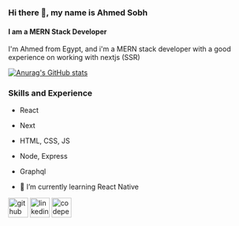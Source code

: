 ### Hi there 👋, my name is Ahmed Sobh
#### I am a MERN Stack Developer
I'm Ahmed from Egypt, and i'm a MERN stack developer with a good experience on working with nextjs (SSR)

[![Anurag's GitHub stats](https://github-readme-stats.vercel.app/api?username=sobh7771)](https://github.com/anuraghazra/github-readme-stats)

### Skills and Experience
- React
- Next
- HTML, CSS, JS
- Node, Express
- Graphql

- 🌱 I’m currently learning React Native 


[<img src='https://cdn.jsdelivr.net/npm/simple-icons@3.0.1/icons/github.svg' alt='github' height='40'>](https://github.com/sobh7771)  [<img src='https://cdn.jsdelivr.net/npm/simple-icons@3.0.1/icons/linkedin.svg' alt='linkedin' height='40'>](https://www.linkedin.com/in/ahmed-sobh-9a6b071a0/)  [<img src='https://cdn.jsdelivr.net/npm/simple-icons@3.0.1/icons/codepen.svg' alt='codepen' height='40'>](https://codepen.io/sobh7771)  

